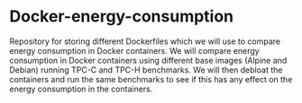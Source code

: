 # Docker-energy-consumption

Repository for storing different Dockerfiles which we will use to compare energy consumption in Docker containers.
We will compare energy consumption in Docker containers using different base images (Alpine and Debian) running TPC-C and TPC-H benchmarks.
We will then debloat the containers and run the same benchmarks to see if this has any effect on the energy consumption in the containers.
